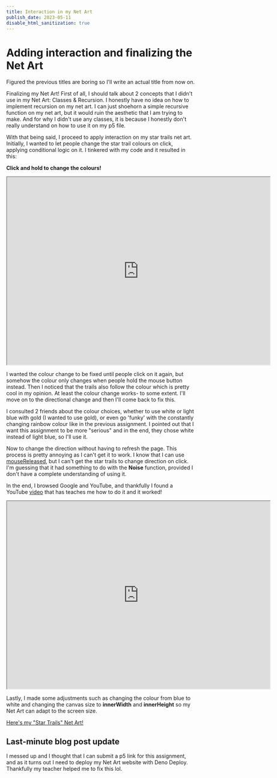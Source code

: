 ```yaml
---
title: Interaction in my Net Art
publish_date: 2023-05-11
disable_html_sanitization: true
---
```


#  Adding interaction and finalizing the Net Art

Figured the previous titles are boring so I'll write an actual title from now on.

Finalizing my Net Art! First of all, I should talk about 2 concepts that I didn't use in my Net Art: Classes & Recursion. I honestly have no idea on how to implement recursion on my net art. I can just shoehorn a simple recursive function on my net art, but it would ruin the aesthetic that I am trying to make. And for why I didn't use any classes, it is because I honestly don't really understand on how to use it on my p5 file.

With that being said, I proceed to apply interaction on my star trails net art. Initially, I wanted to let people change the star trail colours on click, applying conditional logic on it. I tinkered with my code and it resulted in this:

**Click and hold to change the colours!**
<iframe width="700" height="500" src="https://editor.p5js.org/Rivenrh/full/6dS15hvzh"></iframe>

I wanted the colour change to be fixed until people click on it again, but somehow the colour only changes when people hold the mouse button instead. Then I noticed that the trails also follow the colour which is pretty cool in my opinion. At least the colour change works- to some extent. I'll move on to the directional change and then I'll come back to fix this.

I consulted 2 friends about the colour choices, whether to use white or light blue with gold (I wanted to use gold), or even go 'funky' with the constantly changing rainbow colour like in the previous assignment. I pointed out that I want this assignment to be more "serious" and in the end, they chose white instead of light blue, so I'll use it.

Now to change the direction without having to refresh the page. This process is pretty annoying as I can't get it to work. I know that I can use [mouseReleased](https://p5js.org/reference/#/p5/mouseReleased), but I can't get the star trails to change direction on click. I'm guessing that it had something to do with the **Noise** function, provided I don't have a complete understanding of using it.

In the end, I browsed Google and YouTube, and thankfully I found a YouTube [video](https://youtu.be/sZBfLgfsvSk) that has teaches me how to do it and it worked!

<iframe width="700" height="500" src="https://editor.p5js.org/Rivenrh/full/nJKqSZd-Z"></iframe>

Lastly, I made some adjustments such as changing the colour from blue to white and changing the canvas size to **innerWidth** and **innerHeight** so my Net Art can adapt to the screen size.

[Here's my "Star Trails" Net Art!](https://rivenram-net-art.deno.dev)





## Last-minute blog post update
I messed up and I thought that I can submit a p5 link for this assignment, and as it turns out I need to deploy my Net Art website with Deno Deploy. Thankfully my teacher helped me to fix this lol.